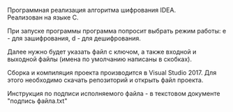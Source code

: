 Программная реализация алгоритма шифрования IDEA.  
Реализован на языке C.  
  
При запуске программы программа попросит выбрать режим работы: e - для зашифрования, d - для дешифрования.  

Далее нужно будет указать файл с ключом, а также входной и выходной файлы (имена по умолчанию написаны в скобках).  
  
Сборка и компиляция проекта производится в Visual Studio 2017. Для этого необходимо скачать репозиторий и открыть файл проекта.  
  
Инструкция по подписи исполняемого файла - в текстовом документе "подпись файла.txt"
